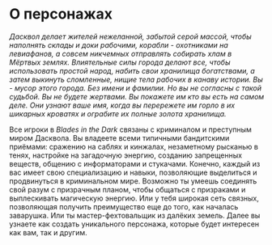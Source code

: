# О персонажах

_Дасквол делает жителей нежеланной, забытой серой массой, чтобы наполнять склады и доки рабочими, корабли - охотниками на левиафанов, а совсем никчемных отправлять собирать хлам в Мёртвых землях. Влиятельные силы города делают все, чтобы использовать простой народ, набить свои хранилища богатствами, а затем выкинуть сломленные, нищие тела рабочих в канаву истории. Вы - мусор этого города. Без имени и фамилии. Но вы не согласны с такой судьбой. Вы не будете жертвами. Вы покажете им кто вы есть на самом деле. Они узнают ваше имя, когда вы перережете им горло в их шикарных кроватях и ограбите их полные золота хранилища._

Все игроки в _Blades in the Dark_ связаны с криминалом и преступным миром Дасквола. Вы владеете всеми типичными бандитскими приёмами: сражению на саблях и кинжалах, незаметному рысканью в тенях, настройке на загадочную энергию, созданию запрещенных веществ, общению с информаторами и стукачами. Конечно, каждый из вас имеет свою специализацию и навыки, позволяющие выделиться и продвинуться в криминальном мире. Возможно ты умеешь соединять свой разум с призрачным планом, чтобы общаться с призраками и выплескивать магическую энергию. Или у тебя широкая сеть связных, позволяющая получить преимущество еще до того, как началась заварушка. Или ты мастер-фехтовальщик из далёких земель. Далее вы узнаете как создать уникального персонажа, которые будет интересен как вам, так и другим.
